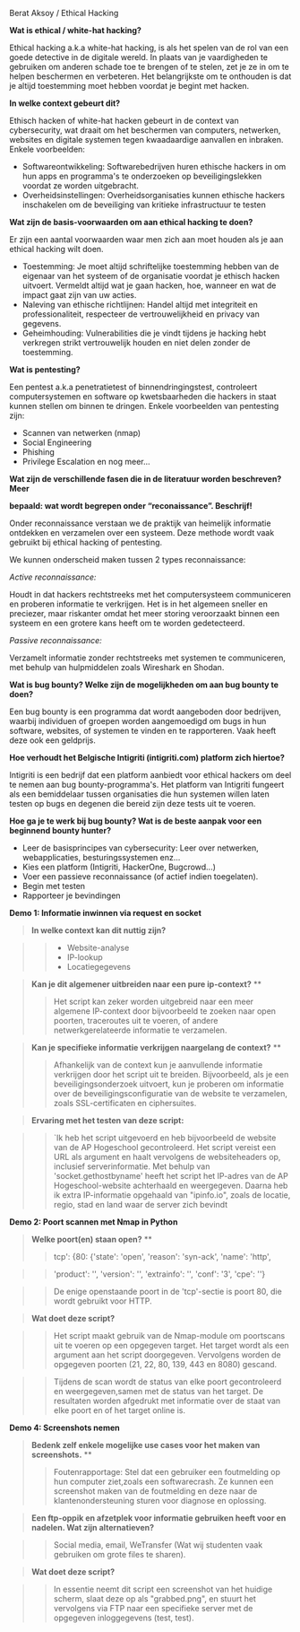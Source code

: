 Berat Aksoy / Ethical Hacking

**Wat is ethical / white-hat hacking?**

Ethical hacking a.k.a white-hat hacking, is als het spelen van de rol van een goede detective in de digitale wereld. In plaats van je vaardigheden te gebruiken om anderen schade toe te brengen of te stelen, zet je ze in om te helpen beschermen en verbeteren. Het belangrijkste om te onthouden is dat je altijd toestemming moet hebben voordat je begint met hacken.

**In welke context gebeurt dit?**

Ethisch hacken of white-hat hacken gebeurt in de context van cybersecurity, wat draait om het beschermen van computers, netwerken, websites en digitale systemen tegen kwaadaardige aanvallen en inbraken. Enkele voorbeelden:

- Softwareontwikkeling: Softwarebedrijven huren ethische hackers in om hun apps en programma's te onderzoeken op beveiligingslekken voordat ze worden uitgebracht.
- Overheidsinstellingen: Overheidsorganisaties kunnen ethische hackers inschakelen om de beveiliging van kritieke infrastructuur te testen

**Wat zijn de basis-voorwaarden om aan ethical hacking te doen?**

Er zijn een aantal voorwaarden waar men zich aan moet houden als je aan ethical hacking wilt doen.

- Toestemming: Je moet altijd schriftelijke toestemming hebben van de eigenaar van het systeem of de organisatie voordat je ethisch hacken uitvoert. Vermeldt altijd wat je gaan hacken, hoe, wanneer en wat de impact gaat zijn van uw acties.
- Naleving van ethische richtlijnen: Handel altijd met integriteit en professionaliteit, respecteer de vertrouwelijkheid en privacy van gegevens.
- Geheimhouding: Vulnerabilities die je vindt tijdens je hacking hebt verkregen strikt vertrouwelijk houden en niet delen zonder de toestemming.

**Wat is pentesting?**

Een pentest a.k.a penetratietest of binnendringingstest, controleert computersystemen en software op kwetsbaarheden die hackers in staat kunnen stellen om binnen te dringen. Enkele voorbeelden van pentesting zijn:

- Scannen van netwerken (nmap)
- Social Engineering
- Phishing
- Privilege Escalation en nog meer...

**Wat zijn de verschillende fasen die in de literatuur worden beschreven? Meer**

**bepaald: wat wordt begrepen onder “reconaissance”. Beschrijf!**

Onder reconnaissance verstaan we de praktijk van heimelijk informatie ontdekken en verzamelen over een systeem. Deze methode wordt vaak gebruikt bij ethical hacking of pentesting.

We kunnen onderscheid maken tussen 2 types reconnaissance:

*Active reconnaissance:*

Houdt in dat hackers rechtstreeks met het computersysteem communiceren en proberen informatie te verkrijgen. Het is in het algemeen sneller en preciezer, maar riskanter omdat het meer storing veroorzaakt binnen een systeem en een grotere kans heeft om te worden gedetecteerd.

*Passive reconnaissance:*

Verzamelt informatie zonder rechtstreeks met systemen te communiceren, met behulp van hulpmiddelen zoals Wireshark en Shodan.

**Wat is bug bounty? Welke zijn de mogelijkheden om aan bug bounty te doen?**

Een bug bounty is een programma dat wordt aangeboden door bedrijven, waarbij individuen of groepen worden aangemoedigd om bugs in hun software, websites, of systemen te vinden en te rapporteren. Vaak heeft deze ook een geldprijs.

**Hoe verhoudt het Belgische Intigriti (intigriti.com) platform zich hiertoe?**

Intigriti is een bedrijf dat een platform aanbiedt voor ethical hackers om deel te nemen aan bug bounty-programma's. Het platform van Intigriti fungeert als een bemiddelaar tussen organisaties die hun systemen willen laten testen op bugs en degenen die bereid zijn deze tests uit te voeren.

**Hoe ga je te werk bij bug bounty? Wat is de beste aanpak voor een beginnend bounty hunter?**

- Leer de basisprincipes van cybersecurity: Leer over netwerken, webapplicaties, besturingssystemen enz...
- Kies een platform (Intigriti, HackerOne, Bugcrowd...)
- Voer een passieve reconnaissance (of actief indien toegelaten).
- Begin met testen
- Rapporteer je bevindingen

**Demo 1: Informatie inwinnen via request en socket**

>**In welke context kan dit nuttig zijn?**

>>- Website-analyse
>>- IP-lookup
>>- Locatiegegevens

>**Kan je dit algemener uitbreiden naar een pure ip-context?**
**
>>Het script kan zeker worden uitgebreid naar een meer algemene IP-context door bijvoorbeeld te zoeken naar open poorten, traceroutes uit te voeren, of andere netwerkgerelateerde informatie te verzamelen.

>**Kan je specifieke informatie verkrijgen naargelang de context?**
**
>>Afhankelijk van de context kun je aanvullende informatie verkrijgen door het script uit te breiden. Bijvoorbeeld, als je een beveiligingsonderzoek uitvoert, kun je proberen om informatie over de beveiligingsconfiguratie van de website te verzamelen, zoals SSL-certificaten en ciphersuites.

>**Ervaring met het testen van deze script:**

>>`Ik heb het script uitgevoerd en heb bijvoorbeeld de website van de AP Hogeschool gecontroleerd. Het script vereist een URL als argument en haalt vervolgens de websiteheaders op, inclusief serverinformatie. Met behulp van 'socket.gethostbyname' heeft het script het IP-adres van de AP Hogeschool-website achterhaald en weergegeven. Daarna heb ik extra IP-informatie opgehaald van "ipinfo.io", zoals de locatie, regio, stad en land waar de server zich bevindt

**Demo 2: Poort scannen met Nmap in Python**

>**Welke poort(en) staan open?**
**
>>tcp': {80: {'state': 'open', 'reason': 'syn-ack', 'name': 'http',

>>'product': '', 'version': '', 'extrainfo': '', 'conf': '3', 'cpe': ''}

>>De enige openstaande poort in de 'tcp'-sectie is poort 80, die wordt gebruikt voor HTTP.

>**Wat doet deze script?**

>>Het script maakt gebruik van de Nmap-module om poortscans uit te voeren op een opgegeven target. Het target wordt als een argument aan het script doorgegeven. Vervolgens worden de opgegeven poorten (21, 22, 80, 139, 443 en 8080) gescand.

>>Tijdens de scan wordt de status van elke poort gecontroleerd en weergegeven,samen met de status van het target. De resultaten worden afgedrukt met informatie over de staat van elke poort en of het target online is.

**Demo 4: Screenshots nemen**

>**Bedenk zelf enkele mogelijke use cases voor het maken van screenshots.**
**
>>Foutenrapportage: Stel dat een gebruiker een foutmelding op hun computer ziet,zoals een softwarecrash. Ze kunnen een screenshot maken van de foutmelding en deze naar de klantenondersteuning sturen voor diagnose en oplossing.

>**Een ftp-oppik en afzetplek voor informatie gebruiken heeft voor en nadelen. Wat zijn alternatieven?**

>>Social media, email, WeTransfer (Wat wij studenten vaak gebruiken om grote files te sharen).

>**Wat doet deze script?**

>>In essentie neemt dit script een screenshot van het huidige scherm, slaat deze op als "grabbed.png", en stuurt het vervolgens via FTP naar een specifieke server met de opgegeven inloggegevens (test, test).
